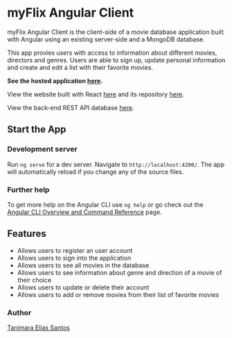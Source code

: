 # myFlix Angular Client

myFlix Angular Client is the client-side of a movie database application built with Angular using an existing server-side and a MongoDB database.

This app provies users with access to information about different movies, directors and genres. Users are able to sign up, update personal information and create and edit a list with their favorite movies.

**See the hosted application [here](https://anthropovixen.github.io/Angular-Client-myFlix-App).**

View the website built with React [here](https://moviesmyflix.netlify.app/) and its repository [here](https://github.com/anthropovixen/myFlix-client).

View the back-end REST API database [here](https://github.com/anthropovixen/myFlix-Project).

## Start the App

### Development server

Run `ng serve` for a dev server. Navigate to `http://localhost:4200/`. The app will automatically reload if you change any of the source files.

### Further help

To get more help on the Angular CLI use `ng help` or go check out the [Angular CLI Overview and Command Reference](https://angular.io/cli) page.

## Features

- Allows users to register an user account
- Allows users to sign into the application
- Allows users to see all movies in the database
- Allows users to see information about genre and direction of a movie of their choice
- Allows users to update or delete their account
- Allows users to add or remove movies from their list of favorite movies

### Author

[Tanimara Elias Santos](https://github.com/anthropovixen)
